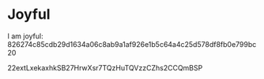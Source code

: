 # Joyful

I am joyful: 826274c85cdb29d1634a06c8ab9a1af926e1b5c64a4c25d578df8fb0e799bc20


22extLxekaxhkSB27HrwXsr7TQzHuTQVzzCZhs2CCQmBSP
